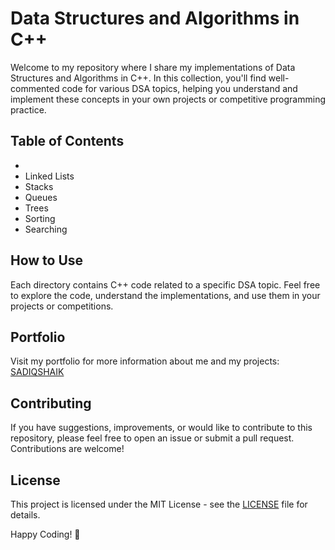 # Data Structures and Algorithms in C++

Welcome to my repository where I share my implementations of Data Structures and Algorithms in C++. In this collection, you'll find well-commented code for various DSA topics, helping you understand and implement these concepts in your own projects or competitive programming practice.

## Table of Contents
- 
- Linked Lists
- Stacks
- Queues
- Trees
- Sorting
- Searching
  
## How to Use
Each directory contains C++ code related to a specific DSA topic. Feel free to explore the code, understand the implementations, and use them in your projects or competitions.

## Portfolio
Visit my portfolio for more information about me and my projects: [SADIQSHAIK](https://sadiqshaik.in)

## Contributing
If you have suggestions, improvements, or would like to contribute to this repository, please feel free to open an issue or submit a pull request. Contributions are welcome!

## License
This project is licensed under the MIT License - see the [LICENSE](LICENSE) file for details.

Happy Coding! 🚀
